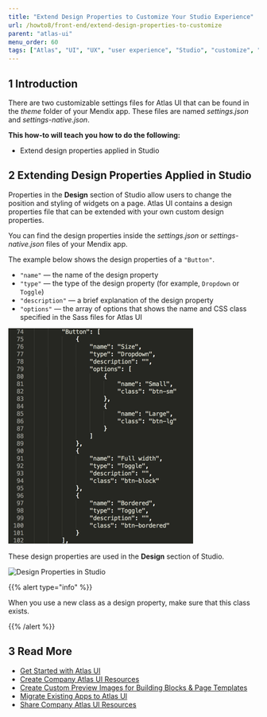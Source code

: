 ```yaml
---
title: "Extend Design Properties to Customize Your Studio Experience"
url: /howto8/front-end/extend-design-properties-to-customize
parent: "atlas-ui"
menu_order: 60
tags: ["Atlas", "UI", "UX", "user experience", "Studio", "customize", "custom"]
---
```


## 1 Introduction

There are two customizable settings files for Atlas UI that can be found in the *theme* folder of your Mendix app. These files are named *settings.json* and *settings-native.json*.

**This how-to will teach you how to do the following:**

* Extend design properties applied in Studio

## 2 Extending Design Properties Applied in Studio

Properties in the **Design** section of Studio allow users to change the position and styling of widgets on a page. Atlas UI contains a design properties file that can be extended with your own custom design properties.

You can find the design properties inside the *settings.json* or *settings-native.json* files of your Mendix app.

The example below shows the design properties of a `"Button"`. 

* `"name"` — the name of the design property
* `"type"` — the type of the design property (for example, `Dropdown` or `Toggle`)
* `"description"` — a brief explanation of the design property
* `"options"` — the array of options that shows the name and CSS class specified in the Sass files for Atlas UI

![](attachments/app-building/extend_settings.png)

These design properties are used in the **Design** section of Studio.

![Design Properties in Studio](attachments/extend-design-properties-to-customize/button-design-properties.png)

{{% alert type="info" %}}

When you use a new class as a design property, make sure that this class exists.

{{% /alert %}}

## 3 Read More

* [Get Started with Atlas UI](get-started-with-atlasui)
* [Create Company Atlas UI Resources](create-company-atlas-ui-resources)
* [Create Custom Preview Images for Building Blocks & Page Templates](create-custom-preview-images-for-building-blocks-and-page-templates)
* [Migrate Existing Apps to Atlas UI](migrate-existing-projects-to-atlasui)
* [Share Company Atlas UI Resources](share-company-atlas-ui-resources)

